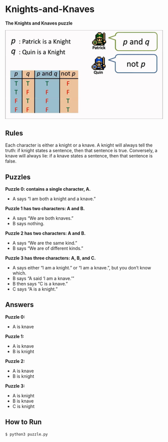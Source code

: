 # Knights-and-Knaves
**The Knights and Knaves puzzle**

![knights-and-knaves](assets/knight-and-knave.jpeg)

## Rules
Each character is either a knight or a knave. A knight will always tell the truth: if knight states a sentence, then that sentence is true. Conversely, a knave will always lie: if a knave states a sentence, then that sentence is false.

## Puzzles

**Puzzle 0: contains a single character, A.**
* A says “I am both a knight and a knave.”

**Puzzle 1 has two characters: A and B.**
* A says “We are both knaves.”
* B says nothing.

**Puzzle 2 has two characters: A and B.**
* A says “We are the same kind.”
* B says “We are of different kinds.”

**Puzzle 3 has three characters: A, B, and C.**
* A says either “I am a knight.” or “I am a knave.”, but you don’t know which.
* B says “A said ‘I am a knave.’”
* B then says “C is a knave.”
* C says “A is a knight.”


## Answers

**Puzzle 0:**
* A is knave

**Puzzle 1:**
* A is knave
* B is knight

**Puzzle 2:**
* A is knave
* B is knight

**Puzzle 3:**
* A is knight
* B is knave
* C is knight


## How to Run
```Bash
$ python3 puzzle.py
```
